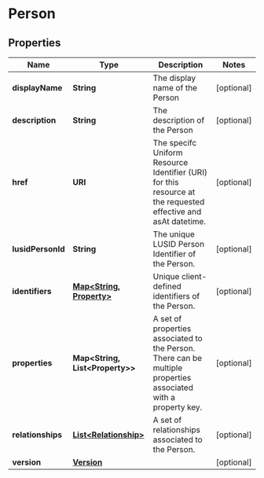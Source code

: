 

# Person


## Properties

Name | Type | Description | Notes
------------ | ------------- | ------------- | -------------
**displayName** | **String** | The display name of the Person |  [optional]
**description** | **String** | The description of the Person |  [optional]
**href** | **URI** | The specifc Uniform Resource Identifier (URI) for this resource at the requested effective and asAt datetime. |  [optional]
**lusidPersonId** | **String** | The unique LUSID Person Identifier of the Person. |  [optional]
**identifiers** | [**Map&lt;String, Property&gt;**](Property.md) | Unique client-defined identifiers of the Person. |  [optional]
**properties** | **Map&lt;String, List&lt;Property&gt;&gt;** | A set of properties associated to the Person. There can be multiple properties associated with a property key. |  [optional]
**relationships** | [**List&lt;Relationship&gt;**](Relationship.md) | A set of relationships associated to the Person. |  [optional]
**version** | [**Version**](Version.md) |  |  [optional]



